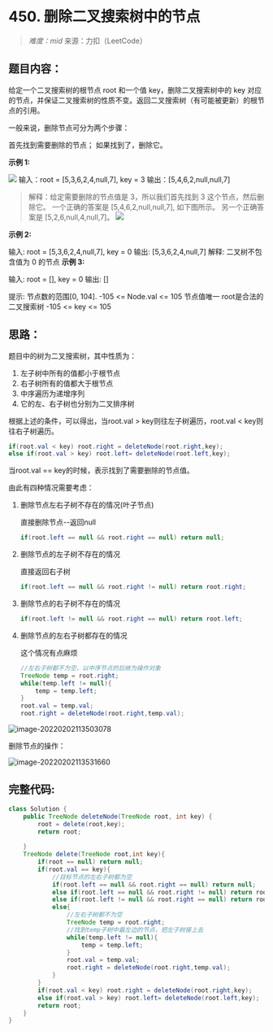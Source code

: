# 450. 删除二叉搜索树中的节点

> *难度：mid*  来源：力扣（LeetCode）

## 题目内容：
给定一个二叉搜索树的根节点 root 和一个值 key，删除二叉搜索树中的 key 对应的节点，并保证二叉搜索树的性质不变。返回二叉搜索树（有可能被更新）的根节点的引用。

一般来说，删除节点可分为两个步骤：

首先找到需要删除的节点；
如果找到了，删除它。

**示例 1:**

![](https://assets.leetcode.com/uploads/2020/09/04/del_node_1.jpg)
输入：root = [5,3,6,2,4,null,7], key = 3
输出：[5,4,6,2,null,null,7]

>解释：给定需要删除的节点值是 3，所以我们首先找到 3 这个节点，然后删除它。
一个正确的答案是 [5,4,6,2,null,null,7], 如下图所示。
另一个正确答案是 [5,2,6,null,4,null,7]。
![](https://assets.leetcode.com/uploads/2020/09/04/del_node_supp.jpg)

**示例 2:**

输入: root = [5,3,6,2,4,null,7], key = 0
输出: [5,3,6,2,4,null,7]
解释: 二叉树不包含值为 0 的节点
**示例 3:**

输入: root = [], key = 0
输出: []

提示:
节点数的范围[0, 104].    -105 <= Node.val <= 105  节点值唯一
root是合法的二叉搜索树 -105 <= key <= 105

## 思路：

题目中的树为二叉搜索树，其中性质为：

1. 左子树中所有的值都小于根节点
2. 右子树所有的值都大于根节点
3. 中序遍历为递增序列
4. 它的左、右子树也分别为二叉排序树

根据上述的条件，可以得出，当root.val > key则往左子树遍历，root.val < key则往右子树遍历。

```java
if(root.val < key) root.right = deleteNode(root.right,key);
else if(root.val > key) root.left= deleteNode(root.left,key);
```

当root.val == key的时候，表示找到了需要删除的节点值。

由此有四种情况需要考虑：

1. 删除节点左右子树不存在的情况(叶子节点)

   直接删除节点--返回null

   ```java
   if(root.left == null && root.right == null) return null;
   ```

2. 删除节点的左子树不存在的情况

   直接返回右子树

   ```java
   if(root.left == null && root.right != null) return root.right;
   ```

3. 删除节点的右子树不存在的情况

   ```java
   if(root.left != null && root.right == null) return root.left;
   ```

4. 删除节点的左右子树都存在的情况

   这个情况有点麻烦

   ```java
   //左右子树都不为空，以中序节点的后继为操作对象
   TreeNode temp = root.right;
   while(temp.left != null){
       temp = temp.left;
   }
   root.val = temp.val;
   root.right = deleteNode(root.right,temp.val);
   ```
   
![image-20220202113503078](
https://xbhog-img.oss-cn-hangzhou.aliyuncs.com/xiaoxinimg/MarkDownImg/202202021135299.png)
   
   删除节点的操作：
   
   ![image-20220202113531660](https://xbhog-img.oss-cn-hangzhou.aliyuncs.com/xiaoxinimg/MarkDownImg/202202021135231.png)

## 完整代码:

```java
class Solution {
    public TreeNode deleteNode(TreeNode root, int key) {
        root = delete(root,key);
        return root;
        
    }
    TreeNode delete(TreeNode root,int key){
        if(root == null) return null;
        if(root.val == key){
            //目标节点的左右子树都为空
            if(root.left == null && root.right == null) return null;
            else if(root.left == null && root.right != null) return root.right;
            else if(root.left != null && root.right == null) return root.left;
            else{
                //左右子树都不为空
                TreeNode temp = root.right;
                //找到temp子树中最左边的节点，把左子树接上去
                while(temp.left != null){
                    temp = temp.left;
                }
                root.val = temp.val;
                root.right = deleteNode(root.right,temp.val);
            }
        }
        if(root.val < key) root.right = deleteNode(root.right,key);
        else if(root.val > key) root.left= deleteNode(root.left,key);
        return root;
    }
}
```

